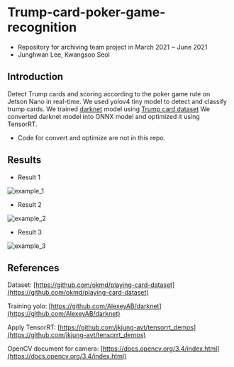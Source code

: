 # Trump-card-poker-game-recognition
* Repository for archiving team project in March 2021 ~ June 2021
* Junghwan Lee, Kwangsoo Seol

## Introduction
Detect Trump cards and scoring according to the poker game rule on Jetson Nano in real-time.
We used yolov4 tiny model to detect and classify trump cards.
We trained [darknet](https://github.com/AlexeyAB/darknet) model using [Trump card dataset](https://github.com/okmd/playing-card-dataset)
We converted darknet model into ONNX model and optimized it using TensorRT.
- Code for convert and optimize are not in this repo.

## Results

* Result 1

![example_1](https://github.com/kukwang/Trump-card-poker-game-recognition/assets/52880303/67c5f2fe-1068-4e89-b1a6-08ac9df7252d)

* Result 2

![example_2](https://github.com/kukwang/Trump-card-poker-game-recognition/assets/52880303/e6615de0-35ce-4618-86f4-1fb05da9f69a)

* Result 3

![example_3](https://github.com/kukwang/Trump-card-poker-game-recognition/assets/52880303/a720ebf7-554e-4d9e-8dea-e557e3a4f464)

## References
Dataset: [https://github.com/okmd/playing-card-dataset](https://github.com/okmd/playing-card-dataset)

Training yolo: [https://github.com/AlexeyAB/darknet](https://github.com/AlexeyAB/darknet)

Apply TensorRT: [https://github.com/jkjung-avt/tensorrt_demos](https://github.com/jkjung-avt/tensorrt_demos)

OpenCV document for camera: [https://docs.opencv.org/3.4/index.html](https://docs.opencv.org/3.4/index.html)
